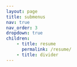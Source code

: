 ```yaml
---
layout: page
title: submenus
nav: true
nav_order: 3
dropdown: true
children: 
    - title: resume
      permalink: /resume/
    - title: divider
---
```

